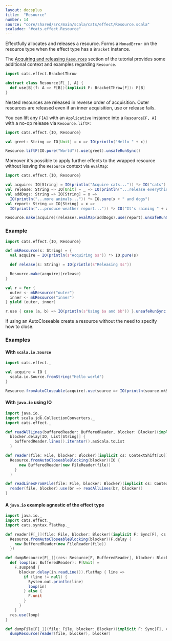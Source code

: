 ```yaml
---
layout: docsplus
title:  "Resource"
number: 14
source: "core/shared/src/main/scala/cats/effect/Resource.scala"
scaladoc: "#cats.effect.Resource"
---
```


Effectfully allocates and releases a resource. Forms a `MonadError` on the resource type when the effect type has a `Bracket` instance.

The [Acquiring and releasing `Resource`s](../tutorial/tutorial.md#acquiring-and-releasing-resources) section of the tutorial provides some additional context and examples regarding `Resource`.

```scala mdoc:silent
import cats.effect.BracketThrow

abstract class Resource[F[_], A] {
  def use[B](f: A => F[B])(implicit F: BracketThrow[F]): F[B]
}
```

Nested resources are released in reverse order of acquisition. Outer resources are released even if an inner acquisition, use or release fails.

You can lift any `F[A]` with an `Applicative` instance into a `Resource[F, A]` with a no-op release via `Resource.liftF`:

```scala mdoc:reset
import cats.effect.{IO, Resource}

val greet: String => IO[Unit] = x => IO(println("Hello " + x))

Resource.liftF(IO.pure("World")).use(greet).unsafeRunSync()
```

Moreover it's possible to apply further effects to the wrapped resource without leaving the `Resource` context via `evalMap`:

```scala mdoc:reset
import cats.effect.{IO, Resource}

val acquire: IO[String] = IO(println("Acquire cats...")) *> IO("cats")
val release: String => IO[Unit] = _ => IO(println("...release everything"))
val addDogs: String => IO[String] = x =>
  IO(println("...more animals...")) *> IO.pure(x + " and dogs")
val report: String => IO[String] = x =>
  IO(println("...produce weather report...")) *> IO("It's raining " + x)

Resource.make(acquire)(release).evalMap(addDogs).use(report).unsafeRunSync()
```

### Example

```scala mdoc:reset:silent
import cats.effect.{IO, Resource}

def mkResource(s: String) = {
  val acquire = IO(println(s"Acquiring $s")) *> IO.pure(s)

  def release(s: String) = IO(println(s"Releasing $s"))

  Resource.make(acquire)(release)
}

val r = for {
  outer <- mkResource("outer")
  inner <- mkResource("inner")
} yield (outer, inner)

r.use { case (a, b) => IO(println(s"Using $a and $b")) }.unsafeRunSync()
```

If using an AutoCloseable create a resource without the need to specify how to close.

### Examples

#### With `scala.io.Source`

```scala mdoc:reset:silent
import cats.effect._

val acquire = IO {
  scala.io.Source.fromString("Hello world")
}

Resource.fromAutoCloseable(acquire).use(source => IO(println(source.mkString))).unsafeRunSync()
```

#### With `java.io` using IO

```scala mdoc:reset:silent
import java.io._
import scala.jdk.CollectionConverters._
import cats.effect._

def readAllLines(bufferedReader: BufferedReader, blocker: Blocker)(implicit cs: ContextShift[IO]): IO[List[String]] =
  blocker.delay[IO, List[String]] {
    bufferedReader.lines().iterator().asScala.toList
  }

def reader(file: File, blocker: Blocker)(implicit cs: ContextShift[IO]): Resource[IO, BufferedReader] =
  Resource.fromAutoCloseableBlocking(blocker)(IO {
      new BufferedReader(new FileReader(file))
    }
  )

def readLinesFromFile(file: File, blocker: Blocker)(implicit cs: ContextShift[IO]): IO[List[String]] = {
  reader(file, blocker).use(br => readAllLines(br, blocker))
}
```

#### A `java.io` example agnostic of the effect type

```scala mdoc:reset:silent
import java.io._
import cats.effect._
import cats.syntax.flatMap._

def reader[F[_]](file: File, blocker: Blocker)(implicit F: Sync[F], cs: ContextShift[F]): Resource[F, BufferedReader] =
  Resource.fromAutoCloseableBlocking(blocker)(F.delay {
    new BufferedReader(new FileReader(file))
  })

def dumpResource[F[_]](res: Resource[F, BufferedReader], blocker: Blocker)(implicit F: Sync[F], cs: ContextShift[F]): F[Unit] = {
  def loop(in: BufferedReader): F[Unit] =
    F.suspend {
      blocker.delay(in.readLine()).flatMap { line =>
        if (line != null) {
          System.out.println(line)
          loop(in)
        } else {
          F.unit
        }
      }
    }
  res.use(loop)
}

def dumpFile[F[_]](file: File, blocker: Blocker)(implicit F: Sync[F], cs: ContextShift[F]): F[Unit] =
  dumpResource(reader(file, blocker), blocker)
```
